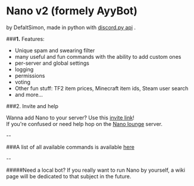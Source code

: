 # Nano v2 (formely AyyBot)
by DefaltSimon, made in python with [discord.py api](https://github.com/Rapptz/discord.py) .

###**1.** Features:
- Unique spam and swearing filter
- many useful and fun commands with the ability to add custom ones
- per-server and global settings
- logging
- permissions
- voting
- Other fun stuff: TF2 item prices, Minecraft item ids, Steam user search  
- and more...

###2. Invite and help  
  
Wanna add Nano to your server? Use this [invite link](https://discordapp.com/oauth2/authorize?client_id=171632249459048448&scope=bot&permissions=0x510917638)!  
If you're confused or need help hop on the [Nano lounge](https://discord.gg/FZJB6UJ) server.  

--
  
###A list of all available commands is available [here](https://github.com/DefaltSimon/Nano/wiki/Commands-list)  

--  

#####Need a local bot?
If you really want to run Nano by yourself, a wiki page will be dedicated to that subject in the future.

